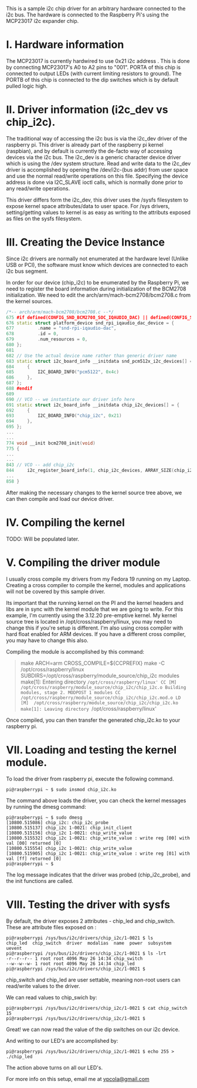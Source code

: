 This is a sample i2c chip driver for an arbitrary hardware
connected to the i2c bus. The hardware is connected to the
Raspberry Pi's using the MCP23017 i2c expander chip.

I. Hardware information
=======================

The MCP23017 is currently hardwired to use 0x21 i2c address
. This is done by connecting MCP23017's A0 to A2 pins to 
"001". PORTA of this chip is connected to output LEDs (with 
current limiting resistors to ground). The PORTB of this chip
is connected to the dip switches which is by default pulled
logic high.

II. Driver information (i2c_dev vs chip_i2c).
=============================================

The traditional way of accessing the i2c bus is via the i2c_dev
driver of the raspberry pi. This driver is already part of the 
raspberry pi kernel (raspbian), and by default is currently the
de-facto way of accessing devices via the i2c bus. The i2c_dev
is a generic character device driver which is using the /dev system
structure. Read and write data to the i2c_dev driver is accomplished
by opening the /dev/i2c-(bus addr) from user space and use the
normal read/write operations on this file. Specifying the device
address is done via I2C_SLAVE ioctl calls, which is normally done
prior to any read/write operations.

This driver differs form the i2c_dev, this driver uses the /sysfs
filesystem to expose kernel space attributes/data to user space.
For /sys drivers, setting/getting values to kernel is as easy as
writing to the attributs exposed as files on the sysfs filesystem.

III. Creating the Device Instance
=================================

Since i2c drivers are normally not enumerated at the hardware level 
(Unlike USB or PCI), the software must know which devices are 
connected to each i2c bus segment.

In order for our device (chip_i2c) to be enumerated by the Raspberry
Pi, we need to register the board information during initialization
of the BCM2708 initialization. We need to edit the 
arch/arm/mach-bcm2708/bcm2708.c from the kernel sources.

```C++
/*-- arch/arm/mach-bcm2708/bcm2708.c --*/
675 #if defined(CONFIG_SND_BCM2708_SOC_IQAUDIO_DAC) || defined(CONFIG_SND_BCM2708_SOC_IQAUDIO_DAC_MODULE)
676 static struct platform_device snd_rpi_iqaudio_dac_device = {
677         .name = "snd-rpi-iqaudio-dac",
678         .id = 0,
679         .num_resources = 0,
680 };
681
682 // Use the actual device name rather than generic driver name
683 static struct i2c_board_info __initdata snd_pcm512x_i2c_devices[] = {
684     {
685         I2C_BOARD_INFO("pcm5122", 0x4c)
686     },
687 };
688 #endif
689
690 // VCO -- we instantiate our driver info here
691 static struct i2c_board_info __initdata chip_i2c_devices[] = {
692     {
693         I2C_BOARD_INFO("chip_i2c", 0x21)
694     },
695 };
...
...
774 void __init bcm2708_init(void)
775 {
...
...
843 // VCO -- add chip_i2c
844     i2c_register_board_info(1, chip_i2c_devices, ARRAY_SIZE(chip_i2c_devices));
...
858 }
```

After making the necessary changes to the kernel source tree above, 
we can then compile and load our device driver.

IV. Compiling the kernel
========================

TODO: Will be populated later.

V. Compiling the driver module
==============================

I usually cross compile my drivers from my Fedora 19 running on my Laptop. 
Creating a cross compiler to compile the kernel, modules and applications
will not be covered by this sample driver. 

Its important that the running kernel on the PI  and the kernel headers and libs are
in sync with the kernel module that we are going to write. For this example, I'm 
currently using the 3.12.20 pre-emptive kernel. My kernel source tree is located
in /opt/cross/raspberry/linux, you may need to change this if you're setup is
different. I'm also using cross compiler with hard float enabled for ARM devices.
If you have a different cross compiler, you may have to change this also.

Compiling the module is accomplished by this command:
>make ARCH=arm CROSS_COMPILE=${CCPREFIX}
make -C /opt/cross/raspberry/linux SUBDIRS=/opt/cross/raspberry/module_source/chip_i2c modules
make[1]: Entering directory `/opt/cross/raspberry/linux'
  CC [M]  /opt/cross/raspberry/module_source/chip_i2c/chip_i2c.o
  Building modules, stage 2.
  MODPOST 1 modules
  CC      /opt/cross/raspberry/module_source/chip_i2c/chip_i2c.mod.o
  LD [M]  /opt/cross/raspberry/module_source/chip_i2c/chip_i2c.ko
  make[1]: Leaving directory `/opt/cross/raspberry/linux'
>

Once compiled, you can then transfer the generated chip_i2c.ko to your raspberry pi.

VII. Loading and testing the kernel module.
===========================================

To load the driver from raspberry pi, execute the following command.
```
pi@raspberrypi ~ $ sudo insmod chip_i2c.ko
```
The command above loads the driver, you can check the kernel messages
by running the dmesg command:
```
pi@raspberrypi ~ $ sudo dmesg
[10800.515086] chip_i2c: chip_i2c_probe
[10800.515137] chip_i2c 1-0021: chip_init_client
[10800.515156] chip_i2c 1-0021: chip_write_value
[10800.515532] chip_i2c 1-0021: chip_write_value : write reg [00] with val [00] returned [0]
[10800.515554] chip_i2c 1-0021: chip_write_value
[10800.515905] chip_i2c 1-0021: chip_write_value : write reg [01] with val [ff] returned [0]
pi@raspberrypi ~ $
```
The log message indicates that the driver was probed (chip_i2c_probe),
and the init functions are called.

VIII. Testing the driver with sysfs
===================================

By default, the driver exposes 2 attributes - chip_led and
chip_switch. These are attribute files exposed on :
```
pi@raspberrypi /sys/bus/i2c/drivers/chip_i2c/1-0021 $ ls
chip_led  chip_switch  driver  modalias  name  power  subsystem  uevent
pi@raspberrypi /sys/bus/i2c/drivers/chip_i2c/1-0021 $ ls -lrt
-r--r--r-- 1 root root 4096 May 26 14:34 chip_switch
--w--w--w- 1 root root 4096 May 26 14:34 chip_led
pi@raspberrypi /sys/bus/i2c/drivers/chip_i2c/1-0021 $ 
```
chip_switch and chip_led are user settable, meaning non-root
users can read/write values to the driver.

We can read values to chip_swich by:
```
pi@raspberrypi /sys/bus/i2c/drivers/chip_i2c/1-0021 $ cat chip_switch
15
pi@raspberrypi /sys/bus/i2c/drivers/chip_i2c/1-0021 $
```
Great! we can now read the value of the dip switches on our i2c 
device.

And writing to our LED's are accomplished by:
```
pi@raspberrypi /sys/bus/i2c/drivers/chip_i2c/1-0021 $ echo 255 > ./chip_led
```
The action above turns on all our LED's.


For more info on this setup, email me at vpcola@gmail.com
